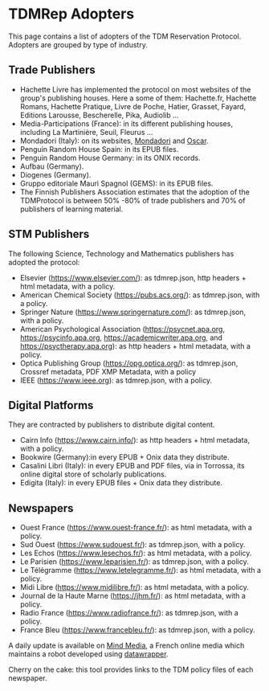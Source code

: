 # TDMRep Adopters

This page contains a list of adopters of the TDM Reservation Protocol. Adopters are grouped by type of industry. 

## Trade Publishers

- Hachette Livre has implemented the protocol on most websites of the group's publishing houses. Here a some of them: Hachette.fr, Hachette Romans, Hachette Pratique, Livre de Poche, Hatier, Grasset, Fayard, Editions Larousse, Bescherelle, Pika, Audiolib ...   
- Media-Participations (France): in its different publishing houses, including La Martinière, Seuil, Fleurus ...
- Mondadori (Italy): on its websites, [Mondadori](https://www.mondadori.it/) and [Oscar](https://www.oscarmondadori.it/). 
- Penguin Random House Spain: in its EPUB files. 
- Penguin Random House Germany: in its ONIX records. 
- Aufbau (Germany).
- Diogenes (Germany).
- Gruppo editoriale Mauri Spagnol (GEMS): in its EPUB files.
- The Finnish Publishers Association estimates that the adoption of the TDMProtocol is between 50% -80% of trade publishers and 70% of publishers of learning material.

## STM Publishers
The following Science, Technology and Mathematics publishers has adopted the protocol:

- Elsevier (https://www.elsevier.com/): as tdmrep.json, http headers + html metadata, with a policy.
- American Chemical Society (https://pubs.acs.org/): as tdmrep.json, with a policy.
- Springer Nature (https://www.springernature.com/): as tdmrep.json, with a policy.
- American Psychological Association (https://psycnet.apa.org, https://psycinfo.apa.org, https://academicwriter.apa.org, and https://psyctherapy.apa.org): as http headers + html metadata, with a policy.
- Optica Publishing Group (https://opg.optica.org/): as tdmrep.json, Crossref metadata, PDF XMP Metadata, with a policy
- IEEE (https://www.ieee.org): as tdmrep.json, with a policy.

## Digital Platforms
They are contracted by publishers to distribute digital content. 

- Cairn Info (https://www.cairn.info/): as http headers + html metadata, with a policy.
- Bookwire (Germany):in every EPUB + Onix data they distribute. 
- Casalini Libri (Italy): in every EPUB and PDF files, via in Torrossa, its online digital store of scholarly publications.
- Edigita (Italy): in every EPUB files + Onix data they distribute.


## Newspapers
- Ouest France (https://www.ouest-france.fr/): as html metadata, with a policy.
- Sud Ouest (https://www.sudouest.fr/): as tdmrep.json, with a policy.
- Les Echos (https://www.lesechos.fr/): as html metadata, with a policy.
- Le Parisien (https://www.leparisien.fr/): as tdmrep.json, with a policy.
- Le Télégramme (https://www.letelegramme.fr/): as html metadata, with a policy.
- Midi Libre (https://www.midilibre.fr/): as html metadata, with a policy.
- Journal de la Haute Marne (https://jhm.fr/): as html metadata, with a policy.
- Radio France (https://www.radiofrance.fr/): as tdmrep.json, with a policy.
- France Bleu (https://www.francebleu.fr/): as tdmrep.json, with a policy.

A daily update is available on [Mind Media](https://www.mind.eu.com/media/data/ia-generative-quels-editeurs-francais-bloquent-les-robots-dopenai-et-google-lesquels-ont-adopte-le-protocole-tdmrep/), a French online media which maintains a robot developed using [datawrapper](https://www.datawrapper.de/_/607Cd/). 

Cherry on the cake: this tool provides links to the TDM policy files of each newspaper. 
